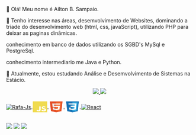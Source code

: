 <div>
  <p>👋 Olá! Meu nome é Ailton B. Sampaio.</p>
  <p>👀 Tenho interesse nas áreas, desemvolvimento de Websites, dominando a triade do desenvolvimento web (html, css, javaScript), utilizando PHP para deixar as paginas dinâmicas.</p>
  <p>conhecimento em banco de dados utilizando os SGBD's MySql e PostgreSql.</p>
  <p>conhecimento intermediario me Java e Python.</p>
  <p>🌱 Atualmente, estou estudando Análise e Desemvolvimento de Sistemas na Estácio.</p>
</div>
<div align="center">
  <a href="https://github.com/Ailton78">
  <img height="180em" src="https://github-readme-stats.vercel.app/api?username=Ailton78&show_icons=true&theme=dark&include_all_commits=true&count_private=true"/>
  <img height="180em" src="https://github-readme-stats.vercel.app/api/top-langs/?username=Ailton78&layout=compact&langs_count=7&theme=dark"/>
</div>
  
  <div style="display: inline_block"><br>
  <img align="center" alt="Rafa-Js" height="30" width="40" src="https://cdn.jsdelivr.net/gh/devicons/devicon/icons/java/java-original.svg" >   
  <img align="center" alt="Rafa-Js" height="30" width="40" src="https://raw.githubusercontent.com/devicons/devicon/master/icons/javascript/javascript-plain.svg">
  <img align="center" alt="Rafa-HTML" height="30" width="40" src="https://raw.githubusercontent.com/devicons/devicon/master/icons/html5/html5-original.svg">
  <img align="center" alt="Rafa-CSS" height="30" width="40" src="https://raw.githubusercontent.com/devicons/devicon/master/icons/css3/css3-original.svg">
  <img align="center" alt="React" height="30" width="40" src="https://cdn.jsdelivr.net/gh/devicons/devicon/icons/react/react-original.svg">
  
</div>
  
  ##
  
  <div>
   <a href="https://www.linkedin.com/in/ailton-sampaio-21864b124/" target="_blank"><img src="https://img.shields.io/badge/LinkedIn-0077B5?style=for-the-badge&logo=linkedin&logoColor=white" ></a>
 <a href ="https://t.me/Ailton_Sampaio" target="_blank" ><img src="https://img.shields.io/badge/Telegram-2CA5E0?style=for-the-badge&logo=telegram&logoColor=white"></a> 
  <a href ="mailto:sd.ailtonsampaio@gmail.com" target="_blank"><img src="https://img.shields.io/badge/-Gmail-%23333?style=for-the-badge&logo=gmail&logoColor=white"></a>
    

  </div>
